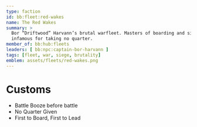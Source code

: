 ```yaml
---
type: faction
id: bb:fleet:red-wakes
name: The Red Wakes
summary: >
  Bor “Driftwood” Harvann’s brutal warfleet. Masters of boarding and siege,
  infamous for taking no quarter.
member_of: bb:hub:fleets
leaders: [ bb:npc:captain-bor-harvann ]
tags: [fleet, war, siege, brutality]
emblem: assets/fleets/red-wakes.png
---
```



# Customs
- Battle Booze before battle  
- No Quarter Given  
- First to Board, First to Lead  
